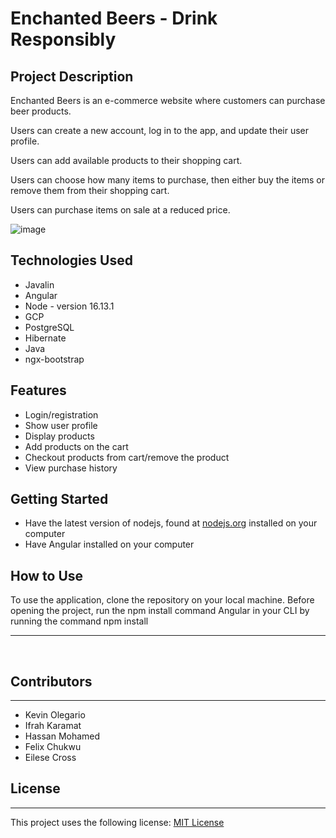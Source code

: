 # Enchanted Beers - Drink Responsibly

## Project Description
Enchanted Beers is an e-commerce website where customers can purchase beer products.

Users can create a new account, log in to the app, and update their user profile.

Users can add available products to their shopping cart.

Users can choose how many items to purchase, then either buy the items or remove them from their shopping cart.

Users can purchase items on sale at a reduced price.


![image](https://user-images.githubusercontent.com/37522392/153290138-737154f0-87c6-4b9c-8eb0-641ea16d26cc.png)

## Technologies Used
- Javalin
- Angular
- Node - version 16.13.1
- GCP
- PostgreSQL
- Hibernate
- Java
- ngx-bootstrap

## Features
- Login/registration
- Show user profile
- Display products
- Add products on the cart
- Checkout products from cart/remove the product
- View purchase history

## Getting Started
- Have the latest version of nodejs, found at [nodejs.org](https://nodejs.org/en/download/) installed on your computer
- Have Angular installed on your computer

## How to Use
To use the application, clone the repository on your local machine. Before opening the project, run the npm install command Angular in your CLI by running the command npm install  
<hr>
<br>

## Contributors
<hr>

- Kevin Olegario
- Ifrah Karamat
- Hassan Mohamed
- Felix Chukwu
- Eilese Cross

## License
<hr>

This project uses the following license: [MIT License](https://mit-license.org/)






















































